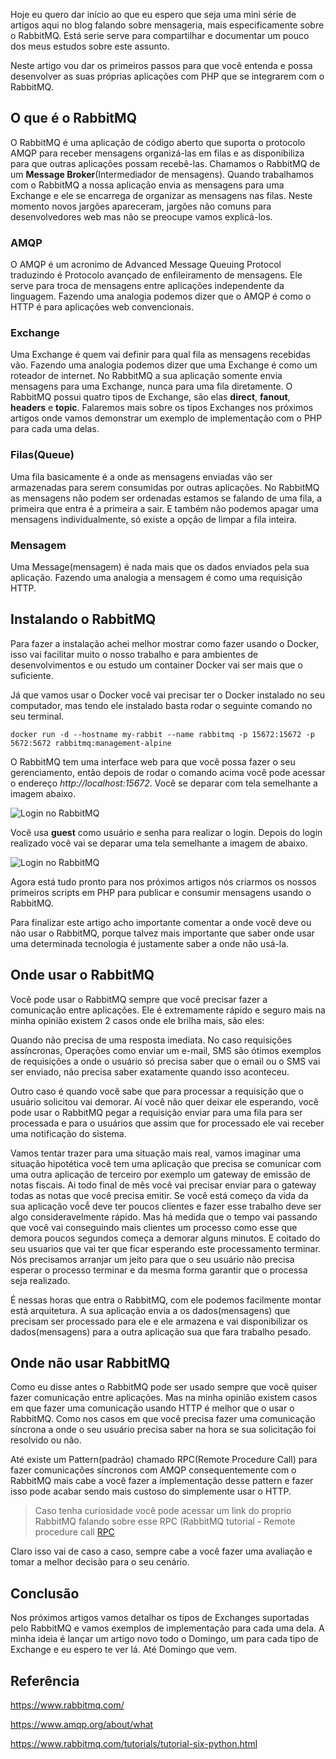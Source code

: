 Hoje eu quero dar início ao que eu espero que seja uma mini série de artigos aqui no blog falando sobre mensageria, mais especificamente sobre o RabbitMQ. Está serie serve para compartilhar e documentar um pouco dos meus estudos sobre este assunto.

Neste artigo vou dar os primeiros passos para que você entenda e possa desenvolver as suas próprias aplicações com PHP que se integrarem com o RabbitMQ.

## O que é o RabbitMQ
O RabbitMQ é uma aplicação de código aberto que suporta o protocolo AMQP para receber mensagens organizá-las em filas e as disponibiliza para que outras aplicações possam recebê-las. Chamamos o RabbitMQ de um **Message Broker**(Intermediador de mensagens). Quando trabalhamos com o RabbitMQ a nossa aplicação envia as mensagens para uma Exchange e ele se encarrega de organizar as mensagens nas filas. Neste momento novos jargões apareceram, jargões não comuns para desenvolvedores web mas não se preocupe vamos explicá-los.

### AMQP
O AMQP é um acronimo de Advanced Message Queuing Protocol traduzindo é Protocolo avançado de enfileiramento de mensagens. Ele serve para troca de mensagens entre aplicações independente da linguagem. Fazendo uma analogia podemos dizer que o AMQP é como o HTTP é para aplicações web convencionais.

### Exchange
Uma Exchange é quem vai definir para qual fila as mensagens recebidas vão. Fazendo uma analogia podemos dizer que uma Exchange é como um roteador de internet. No RabbitMQ a sua aplicação somente envia mensagens para uma Exchange, nunca para uma fila diretamente. O RabbitMQ possui quatro tipos de Exchange, são elas **direct**, **fanout**, **headers** e **topic**. Falaremos mais sobre os tipos Exchanges nos próximos artigos onde vamos demonstrar um exemplo de implementação com o PHP para cada uma delas.

### Filas(Queue)
Uma fila basicamente é a onde as mensagens enviadas vão ser armazenadas para serem consumidas por outras aplicações. No RabbitMQ as mensagens não podem ser ordenadas estamos se falando de uma fila, a primeira que entra é a primeira a sair. E também não podemos apagar uma mensagens individualmente, só existe a opção de limpar a fila inteira.

### Mensagem
Uma Message(mensagem) é nada mais que os dados enviados pela sua aplicação. Fazendo uma analogia a mensagem é como uma requisição HTTP.

## Instalando o RabbitMQ
Para fazer a instalação achei melhor mostrar como fazer usando o Docker, isso vai facilitar muito o nosso trabalho e para ambientes de desenvolvimentos e ou estudo um container Docker vai ser mais que o suficiente.

Já que vamos usar o Docker você vai precisar ter o Docker instalado no seu computador, mas tendo ele instalado basta rodar o seguinte comando no seu terminal.
```bach
docker run -d --hostname my-rabbit --name rabbitmq -p 15672:15672 -p 5672:5672 rabbitmq:management-alpine
```

O RabbitMQ tem uma interface web para que você possa fazer o seu gerenciamento, então depois de rodar o comando acima você pode acessar o endereço *http://localhost:15672*. Você se deparar com tela semelhante a imagem abaixo.

![Login no RabbitMQ](https://diogobemfica.com.br/multimidia/2019_11_17_login_rabbitmq.png)

Você usa **guest** como usuário e senha para realizar o login. Depois do login realizado você vai se deparar uma tela semelhante a imagem de abaixo.

![Login no RabbitMQ](https://diogobemfica.com.br/multimidia/2019_11_17_overview_rabbitmq.png)

Agora está tudo pronto para nos próximos artigos nós criarmos os nossos primeiros scripts em PHP para publicar e consumir mensagens usando o RabbitMQ.

Para finalizar este artigo acho importante comentar a onde você deve ou não usar o RabbitMQ, porque talvez mais importante que saber onde usar uma determinada tecnologia é justamente saber a onde não usá-la.

## Onde usar o RabbitMQ
Você pode usar o RabbitMQ sempre que você precisar fazer a comunicação entre aplicações. Ele é extremamente rápido e seguro mais na minha opinião existem 2 casos onde ele brilha mais, são eles:

Quando não precisa de uma resposta imediata. No caso requisições assíncronas, Operações como enviar um e-mail, SMS são ótimos exemplos de requisições a onde o usuário só precisa saber que o email ou o SMS vai ser enviado, não precisa saber exatamente quando isso aconteceu.

Outro caso é quando você sabe que para processar a requisição que o usuário solicitou vai demorar. Aí você não quer deixar ele esperando, você pode usar o RabbitMQ pegar a requisição enviar para uma fila para ser processada e para o usuários que assim que for processado ele vai receber uma notificação do sistema.

Vamos tentar trazer para uma situação mais real, vamos imaginar uma situação hipotética  você tem uma aplicação que precisa se comunicar com uma outra aplicação de terceiro por exemplo um gateway de emissão de notas fiscais. Ai todo final de mês você vai precisar enviar para o gateway todas as notas que você precisa emitir. Se você está começo da vida da sua aplicação vocễ deve ter poucos clientes e fazer esse trabalho deve ser algo consideravelmente rápido. Mas há medida que o tempo vai passando que você vai conseguindo mais clientes um processo como esse que demora poucos segundos começa a demorar alguns minutos. E coitado do seu usuarios que vai ter que ficar esperando este processamento terminar. Nós precisamos arranjar um jeito para que o seu usuário não precisa esperar o processo terminar e da mesma forma garantir que o processa seja realizado.

É nessas horas que entra o RabbitMQ, com ele podemos facilmente montar está arquitetura. A sua aplicação envia a os dados(mensagens) que precisam ser processado para ele e ele armazena e vai disponibilizar os dados(mensagens) para a outra aplicação sua que fara trabalho pesado.

## Onde não usar RabbitMQ
Como eu disse antes o RabbitMQ pode ser usado sempre que você quiser fazer comunicação entre aplicações. Mas na minha opinião existem casos em que fazer uma comunicação usando HTTP é melhor que o usar o RabbitMQ. Como nos casos em que você precisa fazer uma comunicação síncrona a onde o seu usuário precisa saber na hora se sua solicitação foi resolvido ou não.

Até existe um Pattern(padrão) chamado RPC(Remote Procedure Call) para fazer comunicações síncronos com AMQP consequentemente com o RabbitMQ mais cabe a você fazer a implementação desse pattern e fazer isso pode acabar sendo mais custoso do simplemente usar o HTTP.
 > Caso tenha curiosidade você pode acessar um link do proprio RabbitMQ falando sobre esse RPC (RabbitMQ tutorial - Remote procedure call [RPC](https://www.rabbitmq.com/tutorials/tutorial-six-python.html)

Claro isso vai de caso a caso, sempre cabe a você fazer uma avaliação e tomar a melhor decisão para o seu cenário.

## Conclusão
Nos próximos artigos vamos detalhar os tipos de Exchanges suportadas pelo RabbitMQ e vamos exemplos de implementação para cada uma dela. A minha ideia é lançar um artigo novo todo o Domingo, um para cada tipo de Exchange e eu espero te ver lá. Até Domingo que vem.

## Referência

https://www.rabbitmq.com/

https://www.amqp.org/about/what

https://www.rabbitmq.com/tutorials/tutorial-six-python.html
